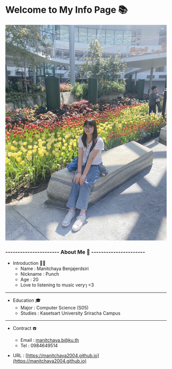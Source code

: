 # Welcome to My Info Page 📚 
 
![punch](images/IMG_5122.jpeg)

### ---------------------- About Me 🪪 ----------------------


- Introduction 🧸✨
  - Name : Manitchaya Benjajerdsiri 
  - Nickname : Punch 
  - Age : 20 
  - Love to listening to music veryๆ <3

----------------------------------------------------------------------

- Education 🎓
  - Major : Computer Science (S05) 
  - Studies : Kasetsart University Sriracha Campus
  
-----------------------------------------------------------------------

- Contract ☎️
  - Email : manitchaya.b@ku.th
  - Tel : 0984649514

- URL : [https://manitchaya2004.github.io](https://manitchaya2004.github.io)
